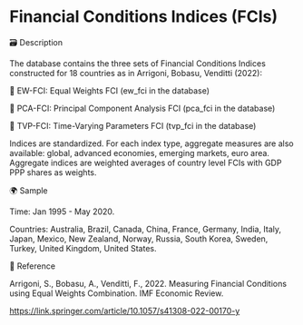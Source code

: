 # Financial Conditions Indices (FCIs)

🗃️ Description

The database contains the three sets of Financial Conditions Indices constructed for 18 countries as in Arrigoni, Bobasu, Venditti (2022):

🔹 EW-FCI: Equal Weights FCI (ew_fci in the database)

🔹 PCA-FCI: Principal Component Analysis FCI (pca_fci in the database)

🔹 TVP-FCI: Time-Varying Parameters FCI (tvp_fci in the database)

Indices are standardized. For each index type, aggregate measures are also available: global, advanced economies, emerging markets, euro area. Aggregate indices are weighted averages of country level FCIs with GDP PPP shares as weights.


🌍 Sample

Time: Jan 1995 - May 2020.

Countries: Australia, Brazil, Canada, China, France, Germany, India, Italy, Japan, Mexico, New Zealand, Norway, Russia, South Korea, Sweden, Turkey, United Kingdom, United States.


📄 Reference

Arrigoni, S., Bobasu, A., Venditti, F., 2022. Measuring Financial Conditions using Equal Weights Combination. IMF Economic Review.

https://link.springer.com/article/10.1057/s41308-022-00170-y

